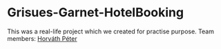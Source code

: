 # Grisues-Garnet-HotelBooking

This was a real-life project which we created for practise purpose.
Team members: [Horváth Péter](https://github.com/horvpeti90)
